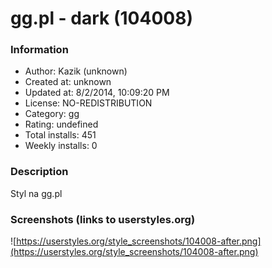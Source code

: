 # gg.pl - dark (104008)

### Information
- Author: Kazik (unknown)
- Created at: unknown
- Updated at: 8/2/2014, 10:09:20 PM
- License: NO-REDISTRIBUTION
- Category: gg
- Rating: undefined
- Total installs: 451
- Weekly installs: 0


### Description
Styl na gg.pl


### Screenshots (links to userstyles.org)
![https://userstyles.org/style_screenshots/104008-after.png](https://userstyles.org/style_screenshots/104008-after.png)


